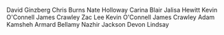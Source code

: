 David Ginzberg
Chris Burns
Nate Holloway
Carina Blair
Jalisa Hewitt
Kevin O'Connell
James Crawley
Zac Lee
Kevin O'Connell
James Crawley
Adam Kamsheh
Armard Bellamy
Nazhir Jackson
Devon Lindsay
